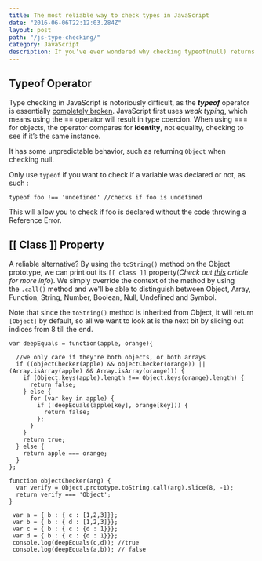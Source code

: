 ```yaml
---
title: The most reliable way to check types in JavaScript
date: "2016-06-06T22:12:03.284Z"
layout: post
path: "/js-type-checking/"
category: JavaScript
description: If you've ever wondered why checking typeof(null) returns Object, it's time to consider an alternative way to check types in JavaScript.
---
```


## Typeof Operator

Type checking in JavaScript is notoriously difficult, as the _**typeof**_ operator is essentially [completely broken](http://bonsaiden.github.io/JavaScript-Garden/#types). JavaScript first uses _weak typing_, which means using the == operator will result in type coercion. When using === for objects, the operator compares for **identity**, not equality, checking to see if it&#8217;s the same instance.

It has some unpredictable behavior, such as returning `Object` when checking null.

Only use `typeof` if you want to check if a variable was declared or not, as such :

```
typeof foo !== 'undefined' //checks if foo is undefined
```

This will allow you to check if foo is declared without the code throwing a Reference Error.

## [[ Class ]] Property

A reliable alternative? By using the `toString()` method on the Object prototype, we can print out its `[[ class ]]` property(_Check out [this](https://toddmotto.com/understanding-javascript-types-and-reliable-type-checking/) article for more info_). We simply override the context of the method by using the `.call()` method and we'll be able to distinguish between Object, Array, Function, String, Number, Boolean, Null, Undefined and Symbol.

Note that since the `toString()` method is inherited from Object, it will return `[Object]` by default, so all we want to look at is the next bit by slicing out indices from 8 till the end.


```
var deepEquals = function(apple, orange){

  //we only care if they're both objects, or both arrays
  if ((objectChecker(apple) && objectChecker(orange)) || (Array.isArray(apple) && Array.isArray(orange))) {
    if (Object.keys(apple).length !== Object.keys(orange).length) {
      return false;
    } else {
      for (var key in apple) {
        if (!deepEquals(apple[key], orange[key])) {
          return false;
        };
      }
    }
    return true;
  } else {
    return apple === orange;
  }
};

function objectChecker(arg) {
  var verify = Object.prototype.toString.call(arg).slice(8, -1);
  return verify === 'Object';
}

 var a = { b : { c : [1,2,3]}};
 var b = { b : { d : [1,2,3]}};
 var c = { b : { c : {d : 1}}};
 var d = { b : { c : {d : 1}}};
 console.log(deepEquals(c,d)); //true
 console.log(deepEquals(a,b)); // false
 ```